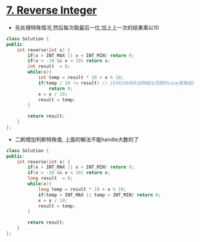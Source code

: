 # [7. Reverse Integer](https://leetcode.com/problems/reverse-integer/)
* 先处理特殊情况,然后每次取最后一位,加上上一次的结果乘以10

```c++
class Solution {
public:
    int reverse(int x) {
        if(x > INT_MAX || x < INT_MIN) return 0;
        if(x > -10 && x < 10) return x;
        int result  = 0;
        while(x){
            int temp = result * 10 + x % 10;
            if(temp / 10 != result) // 1534236469这种超出范围的case直接返回0
                return 0;
            x = x / 10;
            result = temp;
        }
        
        return result;
    }
};

```

* 二刷增加判断特殊值, 上面的解法不能handle大数的了

```c++
class Solution {
public:
    int reverse(int x) {
        if(x > INT_MAX || x < INT_MIN) return 0;
        if(x > -10 && x < 10) return x;
        long result  = 0;
        while(x){
            long temp = result * 10 + x % 10;
            if(temp > INT_MAX || temp < INT_MIN) return 0;
            x = x / 10;
            result = temp;
        }
        
        return result;
    }
};
```
